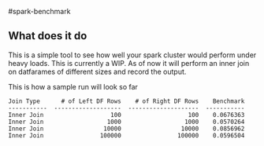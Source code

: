 #spark-benchmark

## What does it do
This is a simple tool to see how well your spark cluster would perform under heavy loads. This is currently a WIP. As of now it will perform an inner join on 
datfarames of different sizes  and record the output.

This is how a sample run will look so far

```
Join Type      # of Left DF Rows    # of Right DF Rows    Benchmark
-----------  -------------------  --------------------  -----------
Inner Join                   100                   100    0.0676363
Inner Join                  1000                  1000    0.0570264
Inner Join                 10000                 10000    0.0856962
Inner Join                100000                100000    0.0596504
```